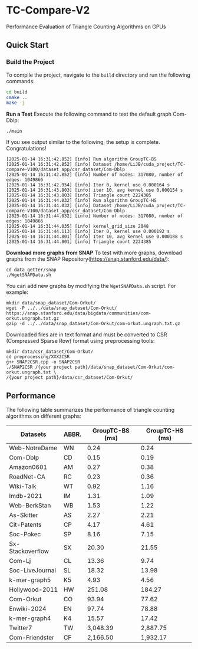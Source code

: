 # TC-Compare-V2
Performance Evaluation of Triangle Counting Algorithms on GPUs

## Quick Start

### **Build the Project**

To compile the project, navigate to the `build` directory and run the following commands:

```bash
cd build 
cmake ..
make -j
```

**Run a Test**
Execute the following command to test the default graph Com-Dblp:

```
./main
```

If you see output similar to the following, the setup is complete. Congratulations!

```
[2025-01-14 16:31:42.852] [info] Run algorithm GroupTC-BS
[2025-01-14 16:31:42.852] [info] Dataset /home/LiJB/cuda_project/TC-compare-V100/dataset_app/csr_dataset/Com-Dblp
[2025-01-14 16:31:42.852] [info] Number of nodes: 317080, number of edges: 1049866
[2025-01-14 16:31:42.954] [info] Iter 0, kernel use 0.000164 s
[2025-01-14 16:31:43.803] [info] iter 10, avg kernel use 0.000154 s
[2025-01-14 16:31:43.803] [info] Triangle count 2224385
[2025-01-14 16:31:44.032] [info] Run algorithm GroupTC-HS
[2025-01-14 16:31:44.032] [info] Dataset /home/LiJB/cuda_project/TC-compare-V100/dataset_app/csr_dataset/Com-Dblp
[2025-01-14 16:31:44.032] [info] Number of nodes: 317080, number of edges: 1049866
[2025-01-14 16:31:44.035] [info] kernel_grid_size 2048
[2025-01-14 16:31:44.113] [info] Iter 0, kernel use 0.000192 s
[2025-01-14 16:31:44.801] [info] Iter 10, avg kernel use 0.000188 s
[2025-01-14 16:31:44.801] [info] Triangle count 2224385
```


**Download more graphs from SNAP**
To test with more graphs, download graphs from the SNAP Repository(https://snap.stanford.edu/data/):

```
cd data_getter/snap
./WgetSNAPData.sh
```

You can add new graphs by modifying the `WgetSNAPData.sh` script. For example:
```
mkdir data/snap_dataset/Com-Orkut/
wget -P ../../data/snap_dataset/Com-Orkut/   https://snap.stanford.edu/data/bigdata/communities/com-orkut.ungraph.txt.gz
gzip -d ../../data/snap_dataset/Com-Orkut/com-orkut.ungraph.txt.gz
```

Downloaded files are in text format and must be converted to CSR (Compressed Sparse Row) format using preprocessing tools:
```
mkdir data/csr_dataset/Com-Orkut/
cd preprocessing/XXX2CSR
g++ SNAP2CSR.cpp -o SNAP2CSR
./SNAP2CSR /{your project path}/data/snap_dataset/Com-Orkut/com-orkut.ungraph.txt \
/{your project path}/data/csr_dataset/Com-Orkut/
```

## Performance

The following table summarizes the performance of triangle counting algorithms on different graphs:

| Datasets            | ABBR. | GroupTC-BS (ms) | GroupTC-HS (ms) |
|---------------------|-------|-----------------|-----------------|
| Web-NotreDame       | WN    | 0.24            | 0.24            |
| Com-Dblp            | CD    | 0.15            | 0.19            |
| Amazon0601          | AM    | 0.27            | 0.38            |
| RoadNet-CA          | RC    | 0.23            | 0.36            |
| Wiki-Talk           | WT    | 0.92            | 1.16            |
| Imdb-2021           | IM    | 1.31            | 1.09            |
| Web-BerkStan        | WB    | 1.53            | 1.22            |
| As-Skitter          | AS    | 2.27            | 2.21            |
| Cit-Patents         | CP    | 4.17            | 4.61            |
| Soc-Pokec           | SP    | 8.16            | 7.15            |
| Sx-Stackoverflow    | SX    | 20.30           | 21.55           |
| Com-Lj              | CL    | 13.36           | 9.74            |
| Soc-LiveJournal     | SL    | 18.32           | 13.98           |
| k-mer-graph5        | K5    | 4.93            | 4.56            |
| Hollywood-2011      | HW    | 251.08          | 184.27          |
| Com-Orkut           | CO    | 93.94           | 77.62           |
| Enwiki-2024         | EN    | 97.74           | 78.88           |
| k-mer-graph4        | K4    | 15.57           | 17.42           |
| Twitter7            | TW    | 3,048.39        | 2,887.75        |
| Com-Friendster      | CF    | 2,166.50        | 1,932.17        |


